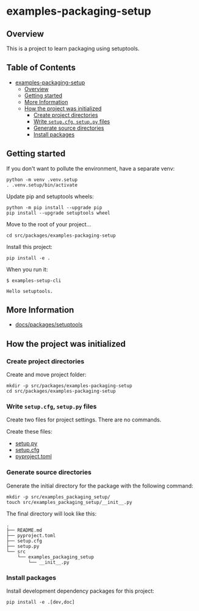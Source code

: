 # examples-packaging-setup

## Overview 

This is a project to learn packaging using setuptools.

## Table of Contents <!-- omit in toc -->

- [examples-packaging-setup](#examples-packaging-setup)
  - [Overview](#overview)
  - [Getting started](#getting-started)
  - [More Information](#more-information)
  - [How the project was initialized](#how-the-project-was-initialized)
    - [Create project directories](#create-project-directories)
    - [Write `setup.cfg`, `setup.py` files](#write-setupcfg-setuppy-files)
    - [Generate source directories](#generate-source-directories)
    - [Install packages](#install-packages)


## Getting started

If you don't want to pollute the environment, have a separate venv:

```shell
python -m venv .venv.setup
. .venv.setup/bin/activate
```

Update pip and setuptools wheels:

```shell
python -m pip install --upgrade pip
pip install --upgrade setuptools wheel
```

Move to the root of your project...

```shell
cd src/packages/examples-packaging-setup
```

Install this project:

```shell
pip install -e .
```

When you run it:

```console
$ examples-setup-cli

Hello setuptools.
```


## More Information

- [docs/packages/setuptools](/docs/packages/setuptools.md)


## How the project was initialized

### Create project directories

Create and move project folder:

```shell
mkdir -p src/packages/examples-packaging-setup
cd src/packages/examples-packaging-setup
```

### Write `setup.cfg`, `setup.py` files

Create two files for project settings.
There are no commands.

Create these files:

- [setup.py](./setup.py)
- [setup.cfg](./setup.cfg)
- [pyproject.toml](./pyproject.toml)

### Generate source directories

Generate the initial directory for the package with the following command:

```shell
mkdir -p src/examples_packaging_setup/
touch src/examples_packaging_setup/__init__.py
```

The final directory will look like this:

```
.
├── README.md
├── pyproject.toml
├── setup.cfg
├── setup.py
└── src
    └── examples_packaging_setup
        └── __init__.py
```

### Install packages

Install development dependency packages for this project:

```shell
pip install -e .[dev,doc]
```
